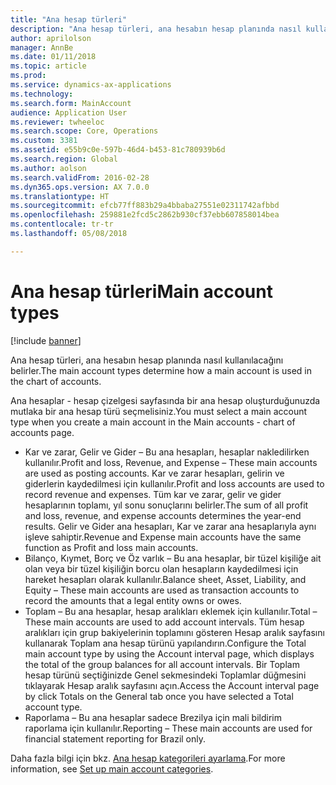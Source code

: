 ```yaml
---
title: "Ana hesap türleri"
description: "Ana hesap türleri, ana hesabın hesap planında nasıl kullanılacağını belirler."
author: aprilolson
manager: AnnBe
ms.date: 01/11/2018
ms.topic: article
ms.prod: 
ms.service: dynamics-ax-applications
ms.technology: 
ms.search.form: MainAccount
audience: Application User
ms.reviewer: twheeloc
ms.search.scope: Core, Operations
ms.custom: 3381
ms.assetid: e55b9c0e-597b-46d4-b453-81c780939b6d
ms.search.region: Global
ms.author: aolson
ms.search.validFrom: 2016-02-28
ms.dyn365.ops.version: AX 7.0.0
ms.translationtype: HT
ms.sourcegitcommit: efcb77ff883b29a4bbaba27551e02311742afbbd
ms.openlocfilehash: 259881e2fcd5c2862b930cf37ebb607858014bea
ms.contentlocale: tr-tr
ms.lasthandoff: 05/08/2018

---
```


# <a name="main-account-types"></a><span data-ttu-id="e94c9-103">Ana hesap türleri</span><span class="sxs-lookup"><span data-stu-id="e94c9-103">Main account types</span></span>

[!include [banner](../includes/banner.md)]

<span data-ttu-id="e94c9-104">Ana hesap türleri, ana hesabın hesap planında nasıl kullanılacağını belirler.</span><span class="sxs-lookup"><span data-stu-id="e94c9-104">The main account types determine how a main account is used in the chart of accounts.</span></span>

<span data-ttu-id="e94c9-105">Ana hesaplar - hesap çizelgesi sayfasında bir ana hesap oluşturduğunuzda mutlaka bir ana hesap türü seçmelisiniz.</span><span class="sxs-lookup"><span data-stu-id="e94c9-105">You must select a main account type when you create a main account in the Main accounts - chart of accounts page.</span></span>
-   <span data-ttu-id="e94c9-106">Kar ve zarar, Gelir ve Gider – Bu ana hesapları, hesaplar nakledilirken kullanılır.</span><span class="sxs-lookup"><span data-stu-id="e94c9-106">Profit and loss, Revenue, and Expense – These main accounts are used as posting accounts.</span></span> <span data-ttu-id="e94c9-107">Kar ve zarar hesapları, gelirin ve giderlerin kaydedilmesi için kullanılır.</span><span class="sxs-lookup"><span data-stu-id="e94c9-107">Profit and loss accounts are used to record revenue and expenses.</span></span> <span data-ttu-id="e94c9-108">Tüm kar ve zarar, gelir ve gider hesaplarının toplamı, yıl sonu sonuçlarını belirler.</span><span class="sxs-lookup"><span data-stu-id="e94c9-108">The sum of all profit and loss, revenue, and expense accounts determines the year-end results.</span></span> <span data-ttu-id="e94c9-109">Gelir ve Gider ana hesapları, Kar ve zarar ana hesaplarıyla aynı işleve sahiptir.</span><span class="sxs-lookup"><span data-stu-id="e94c9-109">Revenue and Expense main accounts have the same function as Profit and loss main accounts.</span></span>
-   <span data-ttu-id="e94c9-110">Bilanço, Kıymet, Borç ve Öz varlık – Bu ana hesaplar, bir tüzel kişiliğe ait olan veya bir tüzel kişiliğin borcu olan hesapların kaydedilmesi için hareket hesapları olarak kullanılır.</span><span class="sxs-lookup"><span data-stu-id="e94c9-110">Balance sheet, Asset, Liability, and Equity – These main accounts are used as transaction accounts to record the amounts that a legal entity owns or owes.</span></span>
-   <span data-ttu-id="e94c9-111">Toplam – Bu ana hesaplar, hesap aralıkları eklemek için kullanılır.</span><span class="sxs-lookup"><span data-stu-id="e94c9-111">Total – These main accounts are used to add account intervals.</span></span> <span data-ttu-id="e94c9-112">Tüm hesap aralıkları için grup bakiyelerinin toplamını gösteren Hesap aralık sayfasını kullanarak Toplam ana hesap türünü yapılandırın.</span><span class="sxs-lookup"><span data-stu-id="e94c9-112">Configure the Total main account type by using the Account interval page, which displays the total of the group balances for all account intervals.</span></span> <span data-ttu-id="e94c9-113">Bir Toplam hesap türünü seçtiğinizde Genel sekmesindeki Toplamlar düğmesini tıklayarak Hesap aralık sayfasını açın.</span><span class="sxs-lookup"><span data-stu-id="e94c9-113">Access the Account interval page by click Totals on the General tab once you have selected a Total account type.</span></span>
-   <span data-ttu-id="e94c9-114">Raporlama – Bu ana hesaplar sadece Brezilya için mali bildirim raporlama için kullanılır.</span><span class="sxs-lookup"><span data-stu-id="e94c9-114">Reporting – These main accounts are used for financial statement reporting for Brazil only.</span></span>

<span data-ttu-id="e94c9-115">Daha fazla bilgi için bkz. [Ana hesap kategorileri ayarlama](tasks/set-up-main-account-categories.md).</span><span class="sxs-lookup"><span data-stu-id="e94c9-115">For more information, see [Set up main account categories](tasks/set-up-main-account-categories.md).</span></span>




